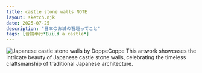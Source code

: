```yaml
---
title: castle stone walls NOTE
layout: sketch.njk
date: 2025-07-25
description: "日本のお城の石垣ってこと"
tags: [普請奉行*Build a castle*]
---
```


![Japanese castle stone walls by DoppeCoppe](/images/20250726.jpg)
This artwork showcases the intricate beauty of Japanese castle stone walls, celebrating the timeless craftsmanship of traditional Japanese architecture.
